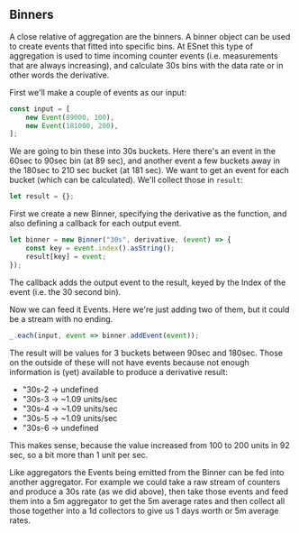 ## Binners

A close relative of aggregation are the binners. A binner object can be used to create events that fitted into specific bins. At ESnet this type of aggregation is used to time incoming counter events (i.e. measurements that are always increasing), and calculate 30s bins with the data rate or in other words the derivative.

First we'll make a couple of events as our input:

```javascript
const input = [
    new Event(89000, 100),
    new Event(181000, 200),
];
```

We are going to bin these into 30s buckets. Here there's an event in the 60sec to 90sec bin (at 89 sec), and another event a few buckets away in the 180sec to 210 sec bucket (at 181 sec). We want to get an event for each bucket (which can be calculated). We'll collect those in `result`:

```javascript
let result = {};
```

First we create a new Binner, specifying the derivative as the function, and also defining a callback for each output event.

```javascript
let binner = new Binner("30s", derivative, (event) => {
    const key = event.index().asString();
    result[key] = event;
});
```

The callback adds the output event to the result, keyed by the Index of the event (i.e. the 30 second bin).

Now we can feed it Events. Here we're just adding two of them, but it could be a stream with no ending.

```javascript
_.each(input, event => binner.addEvent(event));
```

The result will be values for 3 buckets between 90sec and 180sec. Those on the outside of these will not have events because not enough information is (yet) available to produce a derivative result:

* "30s-2 -> undefined
* "30s-3 -> ~1.09 units/sec
* "30s-4 -> ~1.09 units/sec
* "30s-5 -> ~1.09 units/sec
* "30s-6 -> undefined

This makes sense, because the value increased from 100 to 200 units in 92 sec, so a bit more than 1 unit per sec.

Like aggregators the Events being emitted from the Binner can be fed into another aggregator. For example we could take a raw stream of counters and produce a 30s rate (as we did above), then take those events and feed them into a 5m aggregator to get the 5m average rates and then collect all those together into a 1d collectors to give us 1 days worth or 5m average rates.
